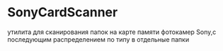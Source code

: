 # SonyCardScanner
утилита для сканирования папок на карте памяти фотокамер Sony,с последующим распределением по типу в отдельные папки
